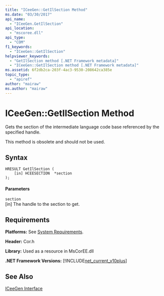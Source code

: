 ```yaml
---
title: "ICeeGen::GetIlSection Method"
ms.date: "03/30/2017"
api_name: 
  - "ICeeGen.GetIlSection"
api_location: 
  - "mscoree.dll"
api_type: 
  - "COM"
f1_keywords: 
  - "ICeeGen::GetIlSection"
helpviewer_keywords: 
  - "GetIlSection method [.NET Framework metadata]"
  - "ICeeGen::GetIlSection method [.NET Framework metadata]"
ms.assetid: 6f2db2ca-203f-4ac3-9530-208642ca385e
topic_type: 
  - "apiref"
author: "mairaw"
ms.author: "mairaw"
---
```

# ICeeGen::GetIlSection Method
Gets the section of the intermediate language code base referenced by the specified handle.  
  
 This method is obsolete and should not be used.  
  
## Syntax  
  
```  
HRESULT GetIlSection (  
    [in] HCEESECTION  *section  
);  
```  
  
#### Parameters  
 `section`  
 [in] The handle to the section to get.  
  
## Requirements  
 **Platforms:** See [System Requirements](../../../../docs/framework/get-started/system-requirements.md).  
  
 **Header:** Cor.h  
  
 **Library:** Used as a resource in MsCorEE.dll  
  
 **.NET Framework Versions:** [!INCLUDE[net_current_v10plus](../../../../includes/net-current-v10plus-md.md)]  
  
## See Also  
 [ICeeGen Interface](../../../../docs/framework/unmanaged-api/metadata/iceegen-interface.md)
